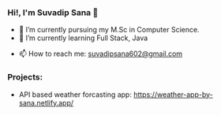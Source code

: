 ### Hi!,  I'm Suvadip Sana 👋


<!--**Suvadip-sana/Suvadip-sana** is a ✨ _special_ ✨ repository because its `README.md` (this file) appears on your GitHub profile.

Here are some ideas to get you started: -->

- 🔭 I’m currently pursuing my M.Sc in Computer Science.
- 🌱 I’m currently learning Full Stack, Java
<!-- 👯 I’m looking to collaborate on ... -->
<!-- 🤔 I’m looking for help with ... -->
<!-- 💬 Ask me about ... -->
- 📫 How to reach me: suvadipsana602@gmail.com
<!-- 😄 Pronouns: ...-->
<!-- ⚡ My Project work on API based weather forcasting app: https://weather-app-by-sana.netlify.app/ -->

### Projects:

- API based weather forcasting app: https://weather-app-by-sana.netlify.app/

